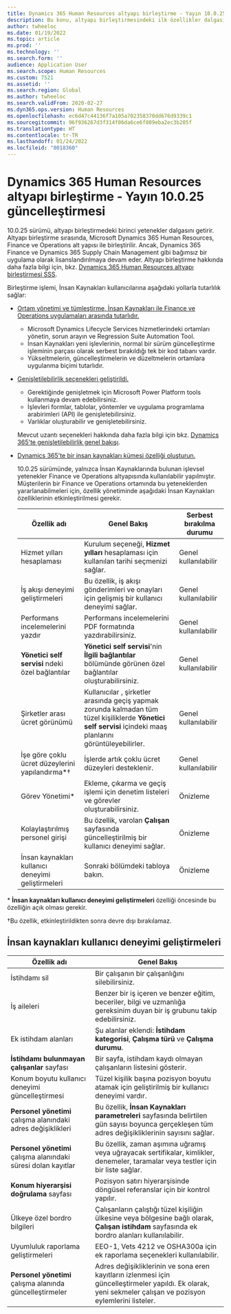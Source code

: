 ```yaml
---
title: Dynamics 365 Human Resources altyapı birleştirme - Yayın 10.0.25 güncelleştirmesi
description: Bu konu, altyapı birleştirmesindeki ilk özellikler dalgasını getiren Microsoft Dynamics 365 Human Resources sürüm 10.0.25 hakkında bilgi sağlar.
author: twheeloc
ms.date: 01/19/2022
ms.topic: article
ms.prod: ''
ms.technology: ''
ms.search.form: ''
audience: Application User
ms.search.scope: Human Resources
ms.custom: 7521
ms.assetid: ''
ms.search.region: Global
ms.author: twheeloc
ms.search.validFrom: 2020-02-27
ms.dyn365.ops.version: Human Resources
ms.openlocfilehash: ec6d47c44136f7a105a702358370dd676d9339c1
ms.sourcegitcommit: 96f936267d3f314f06da6ce6f809eba2ec3b205f
ms.translationtype: HT
ms.contentlocale: tr-TR
ms.lasthandoff: 01/24/2022
ms.locfileid: "8018360"
---
```

# <a name="dynamics-365-human-resources-infrastructure-merge---release-10025-update"></a>Dynamics 365 Human Resources altyapı birleştirme - Yayın 10.0.25 güncelleştirmesi

10.0.25 sürümü, altyapı birleştirmedeki birinci yetenekler dalgasını getirir. Altyapı birleştirme sırasında, Microsoft Dynamics 365 Human Resources, Finance ve Operations alt yapısı ile birleştirilir. Ancak, Dynamics 365 Finance ve Dynamics 365 Supply Chain Management gibi bağımsız bir uygulama olarak lisanslandırılmaya devam eder. Altyapı birleştirme hakkında daha fazla bilgi için, bkz. [Dynamics 365 Human Resources altyapı birleştirmesi SSS](../human-resources/hr-infrastructure-merge-faq.md).

Birleştirme işlemi, İnsan Kaynakları kullanıcılarına aşağıdaki yollarla tutarlılık sağlar:

- [Ortam yönetimi ve tümleştirme, İnsan Kaynakları ile Finance ve Operations uygulamaları arasında tutarlıdır.](/dynamics365-release-plan/2021wave2/human-resources/dynamics365-human-resources/consistent-environment-management-integrations-between-human-resources-finance-operations-apps)

    - Microsoft Dynamics Lifecycle Services hizmetlerindeki ortamları yönetin, sorun arayın ve Regression Suite Automation Tool.
    - İnsan Kaynakları yeni işlevlerinin, normal bir sürüm güncelleştirme işleminin parçası olarak serbest bırakıldığı tek bir kod tabanı vardır.
    - Yükseltmelerin, güncelleştirmelerin ve düzeltmelerin ortamlara uygulanma biçimi tutarlıdır.

- [Genişletilebilirlik seçenekleri geliştirildi.](/dynamics365-release-plan/2021wave2/human-resources/dynamics365-human-resources/improve-extensibility-options.md)

    - Gerektiğinde genişletmek için Microsoft Power Platform tools kullanmaya devam edebilirsiniz.
    - İşlevleri formlar, tablolar, yöntemler ve uygulama programlama arabirimleri (API) ile genişletebilirsiniz.
    - Varlıklar oluşturabilir ve genişletebilirsiniz.

    Mevcut uzantı seçenekleri hakkında daha fazla bilgi için bkz. [Dynamics 365'te genişletilebilirlik genel bakışı](../fin-ops-core/dev-itpro/extensibility/extensibility-home-page.md).

- [Dynamics 365'te bir insan kaynakları kümesi özelliği oluşturun.](/dynamics365-release-plan/2021wave2/human-resources/create-one-set-human-resources-capabilities-within-dynamics-365.md)

    10.0.25 sürümünde, yalnızca İnsan Kaynaklarında bulunan işlevsel yetenekler Finance ve Operations altyapısında kullanılabilir yapılmıştır. Müşterilerin bir Finance ve Operations ortamında bu yeteneklerden yararlanabilmeleri için, özellik yönetiminde aşağıdaki İnsan Kaynakları özelliklerinin etkinleştirilmesi gerekir.

    | Özellik adı | Genel Bakış | Serbest bırakılma durumu | 
    |--------------|----------|----------------| 
    | Hizmet yılları hesaplaması | Kurulum seçeneği, **Hizmet yılları** hesaplaması için kullanılan tarihi seçmenizi sağlar. | Genel kullanılabilir | 
    | İş akışı deneyimi geliştirmeleri | Bu özellik, iş akışı gönderimleri ve onayları için gelişmiş bir kullanıcı deneyimi sağlar. | Genel kullanılabilir | 
    | Performans incelemelerini yazdır | Performans incelemelerini PDF formatında yazdırabilirsiniz. | Genel kullanılabilir | 
    | **Yönetici self servisi** ndeki özel bağlantılar | **Yönetici self servisi**'nin **İlgili bağlantılar** bölümünde görünen özel bağlantılar oluşturabilirsiniz. | Genel kullanılabilir | 
    | Şirketler arası ücret görünümü | Kullanıcılar , şirketler arasında geçiş yapmak zorunda kalmadan tüm tüzel kişiliklerde **Yönetici self servisi** içindeki maaş planlarını görüntüleyebilirler. | Genel kullanılabilir | 
    | İşe göre çoklu ücret düzeylerini yapılandırma\*&dagger; | İşlerde artık çoklu ücret düzeyleri desteklenir. | Genel kullanılabilir | 
    | Görev Yönetimi\* | Ekleme, çıkarma ve geçiş işlemi için denetim listeleri ve görevler oluşturabilirsiniz. | Önizleme | 
    | Kolaylaştırılmış personel girişi | Bu özellik, varolan **Çalışan** sayfasında güncelleştirilmiş bir kullanıcı deneyimi sağlar. | Önizleme | 
    | İnsan kaynakları kullanıcı deneyimi geliştirmeleri | Sonraki bölümdeki tabloya bakın.  | Önizleme | 

\* **İnsan kaynakları kullanıcı deneyimi geliştirmeleri** özelliği öncesinde bu özelliğin açık olması gerekir.

&dagger;Bu özellik, etkinleştirildikten sonra devre dışı bırakılamaz.

## <a name="human-resource-user-experience-enhancements"></a>İnsan kaynakları kullanıcı deneyimi geliştirmeleri

| Özellik adı | Genel Bakış | 
|--------------|----------| 
| İstihdamı sil | Bir çalışanın bir çalışanlığını silebilirsiniz. | 
| İş aileleri | Benzer bir iş içeren ve benzer eğitim, beceriler, bilgi ve uzmanlığa gereksinim duyan bir iş grubunu takip edebilirsiniz. | 
| Ek istihdam alanları | Şu alanlar eklendi: **İstihdam kategorisi**, **Çalışma türü** ve **Çalışma durumu**. | 
| **İstihdamı bulunmayan çalışanlar** sayfası | Bir sayfa, istihdam kaydı olmayan çalışanların listesini gösterir. | 
| Konum boyutu kullanıcı deneyimi güncelleştirmesi | Tüzel kişilik başına pozisyon boyutu atamak için geliştirilmiş bir kullanıcı deneyimi vardır. | 
| **Personel yönetimi** çalışma alanındaki adres değişiklikleri | Bu özellik, **İnsan Kaynakları parametreleri** sayfasında belirtilen gün sayısı boyunca gerçekleşen tüm adres değişikliklerinin sayısını sağlar. | 
| **Personel yönetimi** çalışma alanındaki süresi dolan kayıtlar | Bu özellik, zaman aşımına uğramış veya uğrayacak sertifikalar, kimlikler, denemeler, taramalar veya testler için bir liste sağlar. | 
| **Konum hiyerarşisi doğrulama** sayfası | Pozisyon satırı hiyerarşisinde döngüsel referanslar için bir kontrol yapılır. | 
| Ülkeye özel bordro bilgileri | Çalışanların çalıştığı tüzel kişiliğin ülkesine veya bölgesine bağlı olarak, **Çalışan istihdam** sayfasında ek bordro alanları kullanılabilir. | 
| Uyumluluk raporlama geliştirmeleri | EEO-1, Vets 4212 ve OSHA300a için ek raporlama seçenekleri kullanılabilir. | 
| **Personel yönetimi** çalışma alanında güncelleştirmeler | Adres değişikliklerinin ve sona eren kayıtların izlenmesi için güncelleştirmeler yapıldı. Ek olarak, yeni sekmeler çalışan ve pozisyon eylemlerini listeler. | 
